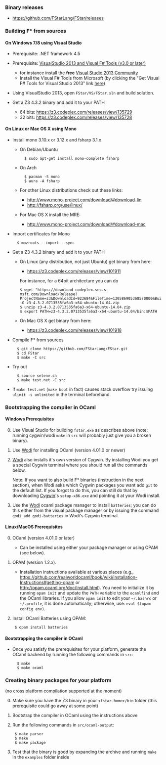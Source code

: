 ### Binary releases ###

- https://github.com/FStarLang/FStar/releases

### Building F* from sources ###

#### On Windows 7/8 using Visual Studio ####

  - Prerequisite: .NET framework 4.5

  - Prerequisite: [VisualStudio 2013 and Visual F# Tools (v3.0 or later)](http://fsharp.org/use/windows/)
    - for instance install the **free**
      [Visual Studio 2013 Community](https://www.visualstudio.com/en-us/products/visual-studio-community-vs.aspx)
    - Install the Visual F# Tools from Microsoft
      (by clicking the "Get Visual F# Tools for Visual Studio 2013"
       link [here](https://msdn.microsoft.com/en-us/vstudio/hh388569.aspx))

  - Using VisualStudio 2013, open `FStar/VS/FStar.sln` and build solution.

  - Get a Z3 4.3.2 binary and add it to your PATH
    - 64 bits: https://z3.codeplex.com/releases/view/135729
    - 32 bits: https://z3.codeplex.com/releases/view/135728

#### On Linux or Mac OS X using Mono ####

  - Install mono 3.10.x or 3.12.x and fsharp 3.1.x
  
    - On Debian/Ubuntu

            $ sudo apt-get install mono-complete fsharp

    - On Arch

            $ pacman -S mono
            $ aura -A fsharp

    - For other Linux distributions check out these links:
      - http://www.mono-project.com/download/#download-lin
      - http://fsharp.org/use/linux/

    - For Mac OS X install the MRE:
      - http://www.mono-project.com/download/#download-mac

  - Import certificates for Mono

          $ mozroots --import --sync

  - Get a Z3 4.3.2 binary and add it to your PATH

    - On Linux (any distribution, not just Ubuntu) get binary from here:
      - https://z3.codeplex.com/releases/view/101911

      For instance, for a 64bit architecture you can do

          $ wget "https://download-codeplex.sec.s-msft.com/Download/Release?ProjectName=z3&DownloadId=923684&FileTime=130586905368570000&Build=20959" -O z3-4.3.2.0713535fa6a3-x64-ubuntu-14.04.zip
          $ unzip z3-4.3.2.0713535fa6a3-x64-ubuntu-14.04.zip
          $ export PATH=z3-4.3.2.0713535fa6a3-x64-ubuntu-14.04/bin:$PATH

    - On Mac OS X get binary from here:
      - https://z3.codeplex.com/releases/view/101918

  - Compile F* from sources

          $ git clone https://github.com/FStarLang/FStar.git
          $ cd FStar
          $ make -C src

  - Try out

          $ source setenv.sh
          $ make test.net -C src

  - If `make test.net` (`make boot` in fact) causes stack overflow try
    issuing `ulimit -s unlimited` in the terminal beforehand.

### Bootstrapping the compiler in OCaml ###

#### Windows Prerequisites ####

0. Use Visual Studio for building `fstar.exe` as describes above
   (note: running cygwin/wodi `make` in `src` will probably
   just give you a broken binary).

1. Use [Wodi] for installing OCaml (version 4.01.0 or newer)

2. [Wodi] also installs it's own version of Cygwin. By installing Wodi
   you get a special Cygwin terminal where you should run all the
   commands below.

   Note: If you want to also build F* binaries (instruction in the
   next section), when Wodi asks which Cygwin packages you want add
   `git` to the default list. If you forgot to do this, you can still
   do that by downloading [Cygwin]'s `setup-x86.exe` and pointing it
   at your Wodi install.

3. Use the [Wodi] ocaml package manager to install `batteries`; you can
   do this either from the visual package manager or by issuing the
   command `godi_add godi-batteries` in Wodi's Cygwin terminal.

[Wodi]: http://wodi.forge.ocamlcore.org/
[Cygwin]: https://www.cygwin.com/

#### Linux/MacOS Prerequisites ####

0. OCaml (version 4.01.0 or later)
   - Can be installed using either your package manager or using OPAM
     (see below).

1. OPAM (version 1.2.x).
   - Installation instructions available at various places
     (e.g., https://github.com/realworldocaml/book/wiki/Installation-Instructions#getting-opam
     or http://opam.ocaml.org/doc/Install.html).
     You need to initialize it by running `opam init` and update the `PATH`
     variable to the `ocamlfind` and the OCaml libraries. If you allow
     `opam init` to edit your `~/.bashrc` or `~/.profile`, it is done
     automatically; otherwise, use: `eval $(opam config env)`.

2. Install OCaml Batteries using OPAM:

        $ opam install batteries

#### Bootstrapping the compiler in OCaml ####

- Once you satisfy the prerequisites for your platform,
  generate the OCaml backend by running the following commands in `src`:

        $ make
        $ make ocaml

### Creating binary packages for your platform ###

(no cross platform compilation supported at the moment)

0. Make sure you have the Z3 binary in your `<fstar-home>/bin` folder
   (this prerequisite could go away at some point)

1. Bootstrap the compiler in OCaml using the instructions above

2. Run the following commands in `src/ocaml-output`:

        $ make parser
        $ make
        $ make package

3. Test that the binary is good by expanding the archive and running
   `make` in the `examples` folder inside
